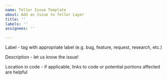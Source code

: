 ```yaml
---
name: Tellor Issue Template
about: Add an Issue to Tellor Layer
title: ''
labels: ''
assignees: ''

---
```


Label - tag with appropriate label (e.g. bug, feature, request, research, etc.)

Description - let us know the issue!

Location in code - if applicable, links to code or potential portions affected are helpful
